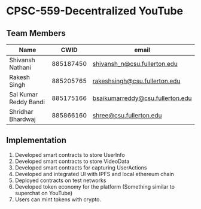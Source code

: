 # CPSC-559-Decentralized YouTube
## Team Members
| Name                  | CWID      | email                            |
|-----------------------|-----------|----------------------------------|
| Shivansh Nathani      | 885187450 | shivansh_n@csu.fullerton.edu     |
| Rakesh Singh          | 885205765 | rakeshsingh@csu.fullerton.edu    |
| Sai Kumar Reddy Bandi | 885175166 | bsaikumarreddy@csu.fullerton.edu |
| Shridhar Bhardwaj     | 885866160 | shree@csu.fullerton.edu          |

## Implementation 

1. Developed smart contracts to store UserInfo
2. Developed smart contracts to store VideoData
3. Developed smart contracts for capturing UserActions
4. Developed and integrated UI with IPFS and local ethereum chain
5. Deployed contracts on test networks
6. Developed token economy for the platform (Something similar to superchat on YouTube)
7. Users can mint tokens with crypto.

